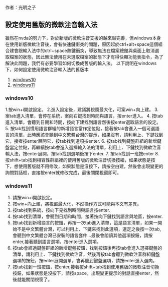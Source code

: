 作者：光明之子

##   設定使用舊版的微軟注音輸入法

雖然在nvda的努力下，對於新版的微軟注音支援的越來越完善，但windows本身在使用新版微軟注音後，會有快速鍵衝突的問題，原因起於ctrl+alt+space這個組合建會跟輸入法中的ctrl+space熱鍵衝突，導致無法在檔案總館與桌面上取消選取檔案的狀態，因此無法使用在未選取檔案的狀態下才有得快顯功能表指令，為了解決此問題，我們有必要學習如何切換成舊版的輸入法。
以下說明在windows下，如何設定使用微軟注音輸入法的舊版本

1. [windows10](#windows10)
2. [windows11](#windows11)

### windows10

1.按win+i開啟設定。
2.進入設定後，建議將視窗最大化，可案win+向上建。
3. 案tab進入清單，會停在系統，案向右鍵找到時間與語言，按enter進入。
4. 按tab進入清單，會聽到日期和時間，按向下建找到語言然後按enter選取語言的設定。
5. 按tab找到慣用語言群組的新增語言當作定位點，接著按tab會進入一個可選語言的清單，此時應該會聽到中文繁體台灣的提示，如果沒有，請利用上、下鍵找到它，接者按enter展開它，按tab找到選項按enter.
6. 按tab找到鍵盤群組的新增鍵盤當定位點，再繼續按tab會進入選擇輸入法的清單，利用上、下鍵找到微軟注音輸入法，按enter展開，按tab找到選項後按下enter.
7. 按tab找到一班按enter
8. 按shift+tab找到相容性群組裡的使用舊版的微軟注音切換按紐，如果狀態是按下，想使用舊版就不用修改，如果狀態是沒按下，請按空白建，然後會出現變更的詢問對話框，直接按enter就修改完成，最後關閉視窗即可。

### windows11
1. 請按win+i開啟設定。
2. 按win+向上建，將視窗最大化，不然操作方式可能與本文有差異。
3. 按tab找到系統，按向下見找到時間與語言按enter.
4. 按tab找到清單，會聽到日期和時間，接著按向下鍵找到語言與地區，按enter.
5. 按tab找到新增語言的按鈕，再按一次tab進入清單，這是語言清單，如果一開始不是中文繁體台灣，可以利用上、下鍵來找到此選項，選定之後按一次tab,會聽到中文繁體台灣已安裝的語言套件...最後會朗讀其他選項按鈕，請按enter,接著聽到語言選項，按enter進入選項。
6. 按tab會經過鍵盤群組的新增鍵盤按鈕，找到按鈕後再按tab會進入選擇鍵盤的清單，請利用上、下鍵找到微軟注音，然後再按tab會聽到微軟注音群組鍵盤選項的按鈕，按enter展開選單，會再聽到鍵盤選項，請按enter進入選向。
7. 按tab找到一班按鈕，按enter,接著按shift+tab找到使用舊版的微軟注音切換按鈕，如果狀態是沒按下，請按space，出現變更提示的對話直接enter，然後就能關閉視窗了。
